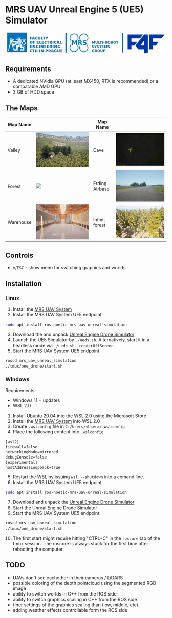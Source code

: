 # MRS UAV Unreal Engine 5 (UE5) Simulator
![logos](.fig/logos.png)

## Requirements

* A dedicated NVidia GPU (at least MX450, RTX is recommended) or a comparable AMD GPU
* 3 GB of HDD space

## The Maps

| Map Name  |                         | Map Name       |                               |
|-----------|-------------------------|----------------|-------------------------------|
| Valley    | ![](.fig/valley.jpg)    | Cave           | ![](.fig/cave.jpg)            |
| Forest    | ![](.fig/forest.jpg)    | Erding Airbase | ![](.fig/erding_airbase.jpg)  |
| Warehouse | ![](.fig/warehouse.jpg) | Infinit forest | ![](.fig/infinite_forest.jpg) |

## Controls

* `m`/`ESC` - show menu for switching graphics and worlds

## Installation

### Linux

1. Install the [MRS UAV System](https://github.com/ctu-mrs/mrs_uav_system)
2. Install the MRS UAV System UE5 endpoint
```bash
sudo apt install ros-noetic-mrs-uav-unreal-simulation
```
3. Download the and unpack [Unreal Engine Drone Simulator](https://nasmrs.felk.cvut.cz/index.php/s/MnGARsSwnpeVy5z)
4. Launch the UE5 Simulator by `./ueds.sh`. Alternatively, start it in a headless mode via `./ueds.sh -renderOffScreen`.
5. Start the MRS UAV System UE5 endpoint
```bash
roscd mrs_uav_unreal_simulation
./tmux/one_drone/start.sh
```

### Windows

Requirements:
* Windows 11 + updates
* WSL 2.0

1. Install Ubuntu 20.04 into the WSL 2.0 using the Microsoft Store
2. Install the [MRS UAV System](https://github.com/ctu-mrs/mrs_uav_system) into WSL 2.0
3. Create `.wslconfig` file in `C:/Users/<User>/.wslconfig`
4. Place the following content into `.wslconfig`
```
[wsl2]
firewall=false
networkingMode=mirrored
debugConsole=false
[experimental]
hostAddressLoopback=true
```
5. Restart the WSL by issuing `wsl --shutdown` into a comand line.
6. Install the MRS UAV System UE5 endpoint
```bash
sudo apt install ros-noetic-mrs-uav-unreal-simulation
```
7. Download and unpack the [Unreal Engine Drone Simulator](https://nasmrs.felk.cvut.cz/index.php/s/MnGARsSwnpeVy5z)
8. Start the Unreal Engine Drone Simulator
9. Start the MRS UAV System UE5 endpoint
```bash
roscd mrs_uav_unreal_simulation
./tmux/one_drone/start.sh
```
10. The first start might require hitting "CTRL+C" in the `roscore` tab of the tmux session. The roscore is always stuck for the first time after rebooting the computer.

## TODO

* UAVs don't see eachother in their cameras / LiDARS
* possible coloring of the depth pointcloud using the segmented RGB image
* ability to switch worlds in C++ from the ROS side
* ability to switch graphics scaling in C++ from the ROS side
* finer settings of the graphics scaling than (low, middle, etc).
* adding weather effects controllable form the ROS side
